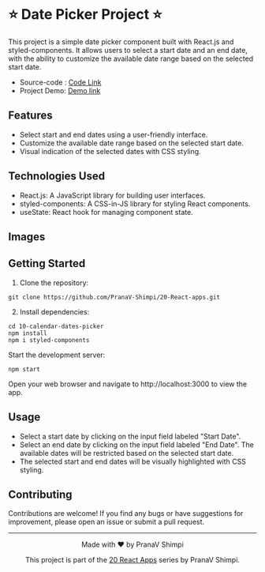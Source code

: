 # ⭐ Date Picker Project ⭐

This project is a simple date picker component built with React.js and styled-components. It allows users to select a start date and an end date, with the ability to customize the available date range based on the selected start date.

- Source-code : [Code Link](https://github.com/PranaV-Shimpi/20-React-apps/tree/main/10-calendar-dates-picker)
- Project Demo: [Demo link](https://calendar-date-picker.netlify.app/)

## Features
- Select start and end dates using a user-friendly interface.
- Customize the available date range based on the selected start date.
- Visual indication of the selected dates with CSS styling.

## Technologies Used
- React.js: A JavaScript library for building user interfaces.
- styled-components: A CSS-in-JS library for styling React components.
- useState: React hook for managing component state.

## Images


## Getting Started
1. Clone the repository:

```
git clone https://github.com/PranaV-Shimpi/20-React-apps.git
```
2. Install dependencies:

```
cd 10-calendar-dates-picker
npm install 
npm i styled-components
```

Start the development server:
```
npm start
```
Open your web browser and navigate to http://localhost:3000 to view the app.

## Usage
- Select a start date by clicking on the input field labeled "Start Date".
- Select an end date by clicking on the input field labeled "End Date". The available dates will be restricted based on the selected start date.
- The selected start and end dates will be visually highlighted with CSS styling.

## Contributing
Contributions are welcome! If you find any bugs or have suggestions for improvement, please open an issue or submit a pull request.

---

<p align="center">
 Made with ❤️ by  PranaV Shimpi
</p>


<p align="center" >This project is part of the <a href="https://github.com/PranaV-Shimpi/20-React-apps" target="_blank">20 React Apps</a> series by PranaV Shimpi.</p>
